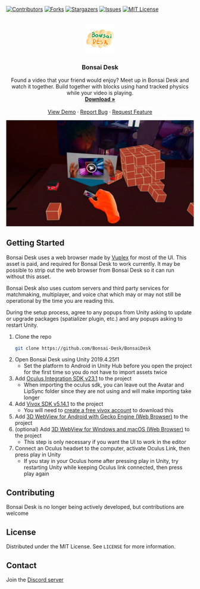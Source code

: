 <div id="top"></div>

[![Contributors][contributors-shield]][contributors-url]
[![Forks][forks-shield]][forks-url]
[![Stargazers][stars-shield]][stars-url]
[![Issues][issues-shield]][issues-url]
[![MIT License][license-shield]][license-url]

<!-- PROJECT LOGO -->
<br />
<div align="center">
  <a href="https://github.com/Bonsai-Desk/BonsaiDesk">
    <img src="images/logo.png" alt="Logo" width="80" height="80">
  </a>

<h3 align="center">Bonsai Desk</h3>

  <p align="center">
    Found a video that your friend would enjoy? Meet up in Bonsai Desk and watch it together. Build together with blocks using hand tracked physics while your video is playing.
    <br />
    <a href="https://www.oculus.com/experiences/quest/2311379172319221/"><strong>Download »</strong></a>
    <br />
    <br />
    <a href="https://www.oculus.com/experiences/quest/2311379172319221/">View Demo</a>
    ·
    <a href="https://github.com/Bonsai-Desk/BonsaiDesk/issues">Report Bug</a>
    ·
    <a href="https://github.com/Bonsai-Desk/BonsaiDesk/issues">Request Feature</a>
  </p>
</div>

[![Product Name Screen Shot][product-screenshot]](https://www.oculus.com/experiences/quest/2311379172319221/)

## Getting Started

Bonsai Desk uses a web browser made by [Vuplex](https://assetstore.unity.com/publishers/40309) for most of the UI. This asset is paid, and required for Bonsai Desk to work currently. It may be possible to strip out the web browser from Bonsai Desk so it can run without this asset.

Bonsai Desk also uses custom servers and third party services for matchmaking, multiplayer, and voice chat which may or may not still be operational by the time you are reading this.

During the setup process, agree to any popups from Unity asking to update or upgrade packages (spatializer plugin, etc.) and any popups asking to restart Unity.

1. Clone the repo
   ```sh
   git clone https://github.com/Bonsai-Desk/BonsaiDesk
   ```
2. Open Bonsai Desk using Unity 2019.4.25f1
   - Set the platform to Android in Unity Hub before you open the project for the first time so you do not have to import assets twice
3. Add [Oculus Integration SDK v23.1](https://developer.oculus.com/downloads/package/unity-integration-archive/23.1/) to the project
    - When importing the oculus sdk, you can leave out the Avatar and LipSync folder since they are not using and will make importing take longer
4. Add [Vivox SDK v5.14.1](https://developer.vivox.com/downloads/link/d5402431b89313eb326c55045b407a73) to the project
    - You will need to [create a free vivox account](https://developer.vivox.com/register) to download this
5. Add [3D WebView for Android with Gecko Engine (Web Browser)](https://assetstore.unity.com/packages/tools/gui/3d-webview-for-android-with-gecko-engine-web-browser-158778) to the project
6. (optional) Add [3D WebView for Windows and macOS (Web Browser)](https://assetstore.unity.com/packages/tools/gui/3d-webview-for-windows-and-macos-web-browser-154144) to the project
    - This step is only necessary if you want the UI to work in the editor
7. Connect an Oculus headset to the computer, activate Oculus Link, then press play in Unity
    - If you stay in your Oculus home after pressing play in Unity, try restarting Unity while keeping Oculus link connected, then press play again

## Contributing

Bonsai Desk is no longer being actively developed, but contributions are welcome

## License

Distributed under the MIT License. See `LICENSE` for more information.

## Contact

Join the [Discord server](https://discord.com/invite/K3jMY7nv9k)

[contributors-shield]: https://img.shields.io/github/contributors/Bonsai-Desk/BonsaiDesk.svg?style=for-the-badge
[contributors-url]: https://github.com/Bonsai-Desk/BonsaiDesk/graphs/contributors
[forks-shield]: https://img.shields.io/github/forks/Bonsai-Desk/BonsaiDesk.svg?style=for-the-badge
[forks-url]: https://github.com/Bonsai-Desk/BonsaiDesk/network/members
[stars-shield]: https://img.shields.io/github/stars/Bonsai-Desk/BonsaiDesk.svg?style=for-the-badge
[stars-url]: https://github.com/Bonsai-Desk/BonsaiDesk/stargazers
[issues-shield]: https://img.shields.io/github/issues/Bonsai-Desk/BonsaiDesk.svg?style=for-the-badge
[issues-url]: https://github.com/Bonsai-Desk/BonsaiDesk/issues
[license-shield]: https://img.shields.io/github/license/Bonsai-Desk/BonsaiDesk.svg?style=for-the-badge
[license-url]: https://github.com/Bonsai-Desk/BonsaiDesk/blob/master/LICENSE.txt
[linkedin-shield]: https://img.shields.io/badge/-LinkedIn-black.svg?style=for-the-badge&logo=linkedin&colorB=555
[linkedin-url]: https://linkedin.com/in/linkedin_username
[product-screenshot]: images/screenshot.jpg